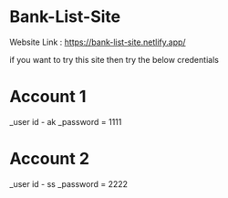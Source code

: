# Bank-List-Site
Website Link : https://bank-list-site.netlify.app/

if you want to try this site then try the below credentials 

# Account 1
_user id - ak
_password = 1111

# Account 2
_user id - ss
_password = 2222
